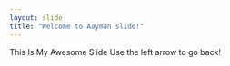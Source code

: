 ```yaml
---
layout: slide
title: "Welcome to Aayman slide!"
---
```

This Is My Awesome Slide
Use the left arrow to go back!